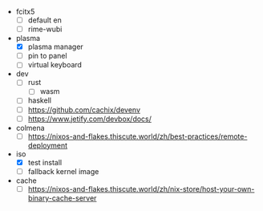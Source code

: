 - fcitx5
    - [ ] default en
    - [ ] rime-wubi
- plasma
    - [x] plasma manager
    - [ ] pin to panel
    - [ ] virtual keyboard
- dev
    - [ ] rust
        - [ ] wasm
    - [ ] haskell
    - [ ] https://github.com/cachix/devenv
    - [ ] https://www.jetify.com/devbox/docs/
- colmena
    - [ ] https://nixos-and-flakes.thiscute.world/zh/best-practices/remote-deployment
- iso
    - [x] test install
    - [ ] fallback kernel image
- cache
    - [ ] https://nixos-and-flakes.thiscute.world/zh/nix-store/host-your-own-binary-cache-server
